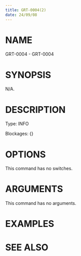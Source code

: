 ```yaml
---
title: GRT-0004(2)
date: 24/09/08
---
```


# NAME

GRT-0004 - GRT-0004

# SYNOPSIS

N/A.

# DESCRIPTION

Type: INFO

Blockages: {}

# OPTIONS

This command has no switches.

# ARGUMENTS

This command has no arguments.

# EXAMPLES

# SEE ALSO
